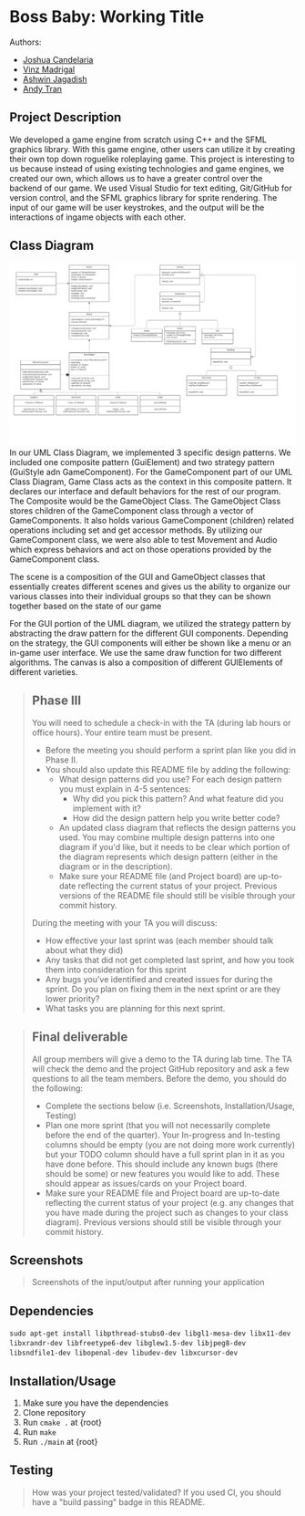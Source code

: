 # Boss Baby: Working Title
 
 Authors: 
 -  [Joshua Candelaria](https://github.com/jecndlria)
 -  [Vinz Madrigal](https://github.com/mvinzangelo) 
 -  [Ashwin Jagadish](https://github.com/ashwinjagadish1) 
 -  [Andy Tran](https://github.com/atran333)
 
## Project Description
We developed a game engine from scratch using C++ and the SFML graphics library. With this game engine, other users can utilize it by creating their own top down roguelike roleplaying game. This project is interesting to us because instead of using existing technologies and game engines, we created our own, which allows us to have a greater control over the backend of our game. We used Visual Studio for text editing, Git/GitHub for version control, and the SFML graphics library for sprite rendering. The input of our game will be user keystrokes, and the output will be the interactions of ingame objects with each other. 

## Class Diagram
![](CS100%20Final%20Project%20UML%20Class%20Diagram.png?raw=true)
In our UML Class Diagram, we implemented 3 specific design patterns. We included one composite pattern (GuiElement) and two strategy pattern (GuiStyle adn GameComponent).
For the GameComponent part of our UML Class Diagram, Game Class acts as the context in this composite pattern. It declares our interface and default behaviors for the rest of our program. The Composite would be the GameObject Class. The GameObject Class stores children of the GameComponent class through a vector of GameComponents. It also holds various GameComponent (children) related operations including set and get accessor methods. By utilizing our GameComponent class, we were also able to test Movement and Audio which express behaviors and act on those operations provided by the GameComponent class. 

The scene is a composition of the GUI and GameObject classes that essentially creates different scenes and gives us the ability to organize our various classes into their individual groups so that they can be shown together based on the state of our game

For the GUI portion of the UML diagram, we utilized the strategy pattern by abstracting the draw pattern for the different GUI components. Depending on the strategy, the GUI components will either be shown like a menu or an in-game user interface. We use the same draw function for two different algorithms. The canvas is also a composition of different GUIElements of different varieties.

 
 > ## Phase III
 > You will need to schedule a check-in with the TA (during lab hours or office hours). Your entire team must be present. 
 > * Before the meeting you should perform a sprint plan like you did in Phase II.
 > * You should also update this README file by adding the following:
 >   * What design patterns did you use? For each design pattern you must explain in 4-5 sentences:
 >     * Why did you pick this pattern? And what feature did you implement with it?
 >     * How did the design pattern help you write better code?
 >   * An updated class diagram that reflects the design patterns you used. You may combine multiple design patterns into one diagram if you'd like, but it needs to be clear which portion of the diagram represents which design pattern (either in the diagram or in the description).
 >   * Make sure your README file (and Project board) are up-to-date reflecting the current status of your project. Previous versions of the README file should still be visible through your commit history.
> 
> During the meeting with your TA you will discuss: 
 > * How effective your last sprint was (each member should talk about what they did)
 > * Any tasks that did not get completed last sprint, and how you took them into consideration for this sprint
 > * Any bugs you've identified and created issues for during the sprint. Do you plan on fixing them in the next sprint or are they lower priority?
 > * What tasks you are planning for this next sprint.

 
 > ## Final deliverable
 > All group members will give a demo to the TA during lab time. The TA will check the demo and the project GitHub repository and ask a few questions to all the team members. 
 > Before the demo, you should do the following:
 > * Complete the sections below (i.e. Screenshots, Installation/Usage, Testing)
 > * Plan one more sprint (that you will not necessarily complete before the end of the quarter). Your In-progress and In-testing columns should be empty (you are not doing more work currently) but your TODO column should have a full sprint plan in it as you have done before. This should include any known bugs (there should be some) or new features you would like to add. These should appear as issues/cards on your Project board.
 > * Make sure your README file and Project board are up-to-date reflecting the current status of your project (e.g. any changes that you have made during the project such as changes to your class diagram). Previous versions should still be visible through your commit history. 
 
 ## Screenshots
 > Screenshots of the input/output after running your application
 ## Dependencies
`sudo apt-get install libpthread-stubs0-dev libgl1-mesa-dev libx11-dev libxrandr-dev libfreetype6-dev libglew1.5-dev libjpeg8-dev libsndfile1-dev libopenal-dev libudev-dev libxcursor-dev`
 ## Installation/Usage
 1. Make sure you have the dependencies
 2. Clone repository
 5. Run `cmake .` at {root}
 6. Run `make`
 7. Run `./main` at {root}
 ## Testing
 > How was your project tested/validated? If you used CI, you should have a "build passing" badge in this README.
 
